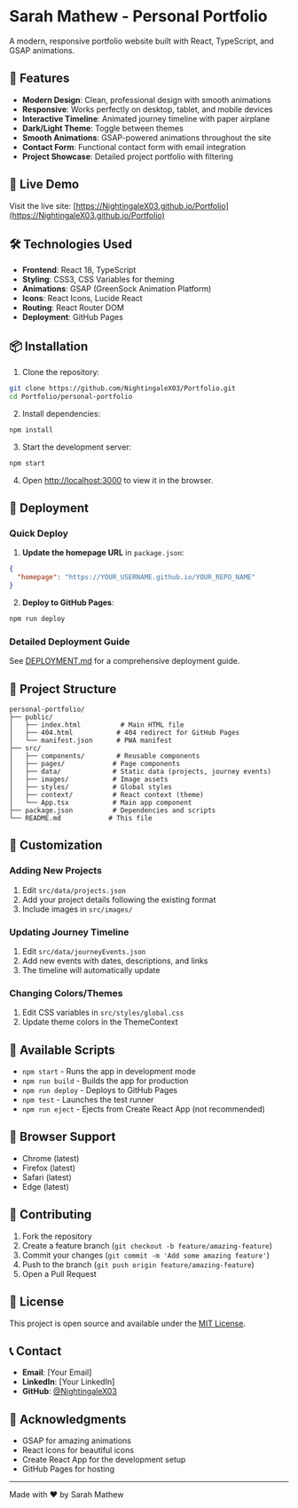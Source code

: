 # Sarah Mathew - Personal Portfolio

A modern, responsive portfolio website built with React, TypeScript, and GSAP animations.

## 🌟 Features

- **Modern Design**: Clean, professional design with smooth animations
- **Responsive**: Works perfectly on desktop, tablet, and mobile devices
- **Interactive Timeline**: Animated journey timeline with paper airplane
- **Dark/Light Theme**: Toggle between themes
- **Smooth Animations**: GSAP-powered animations throughout the site
- **Contact Form**: Functional contact form with email integration
- **Project Showcase**: Detailed project portfolio with filtering

## 🚀 Live Demo

Visit the live site: [https://NightingaleX03.github.io/Portfolio](https://NightingaleX03.github.io/Portfolio)

## 🛠️ Technologies Used

- **Frontend**: React 18, TypeScript
- **Styling**: CSS3, CSS Variables for theming
- **Animations**: GSAP (GreenSock Animation Platform)
- **Icons**: React Icons, Lucide React
- **Routing**: React Router DOM
- **Deployment**: GitHub Pages

## 📦 Installation

1. Clone the repository:
```bash
git clone https://github.com/NightingaleX03/Portfolio.git
cd Portfolio/personal-portfolio
```

2. Install dependencies:
```bash
npm install
```

3. Start the development server:
```bash
npm start
```

4. Open [http://localhost:3000](http://localhost:3000) to view it in the browser.

## 🚀 Deployment

### Quick Deploy

1. **Update the homepage URL** in `package.json`:
```json
{
  "homepage": "https://YOUR_USERNAME.github.io/YOUR_REPO_NAME"
}
```

2. **Deploy to GitHub Pages**:
```bash
npm run deploy
```

### Detailed Deployment Guide

See [DEPLOYMENT.md](./DEPLOYMENT.md) for a comprehensive deployment guide.

## 📁 Project Structure

```
personal-portfolio/
├── public/
│   ├── index.html          # Main HTML file
│   ├── 404.html           # 404 redirect for GitHub Pages
│   └── manifest.json      # PWA manifest
├── src/
│   ├── components/        # Reusable components
│   ├── pages/            # Page components
│   ├── data/             # Static data (projects, journey events)
│   ├── images/           # Image assets
│   ├── styles/           # Global styles
│   ├── context/          # React context (theme)
│   └── App.tsx           # Main app component
├── package.json          # Dependencies and scripts
└── README.md            # This file
```

## 🎨 Customization

### Adding New Projects

1. Edit `src/data/projects.json`
2. Add your project details following the existing format
3. Include images in `src/images/`

### Updating Journey Timeline

1. Edit `src/data/journeyEvents.json`
2. Add new events with dates, descriptions, and links
3. The timeline will automatically update

### Changing Colors/Themes

1. Edit CSS variables in `src/styles/global.css`
2. Update theme colors in the ThemeContext

## 🔧 Available Scripts

- `npm start` - Runs the app in development mode
- `npm run build` - Builds the app for production
- `npm run deploy` - Deploys to GitHub Pages
- `npm test` - Launches the test runner
- `npm run eject` - Ejects from Create React App (not recommended)

## 📱 Browser Support

- Chrome (latest)
- Firefox (latest)
- Safari (latest)
- Edge (latest)

## 🤝 Contributing

1. Fork the repository
2. Create a feature branch (`git checkout -b feature/amazing-feature`)
3. Commit your changes (`git commit -m 'Add some amazing feature'`)
4. Push to the branch (`git push origin feature/amazing-feature`)
5. Open a Pull Request

## 📄 License

This project is open source and available under the [MIT License](LICENSE).

## 📞 Contact

- **Email**: [Your Email]
- **LinkedIn**: [Your LinkedIn]
- **GitHub**: [@NightingaleX03](https://github.com/NightingaleX03)

## 🙏 Acknowledgments

- GSAP for amazing animations
- React Icons for beautiful icons
- Create React App for the development setup
- GitHub Pages for hosting

---

Made with ❤️ by Sarah Mathew
